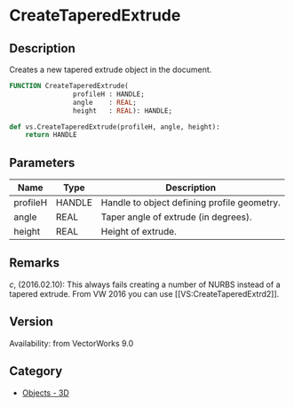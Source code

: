 # CreateTaperedExtrude

## Description
Creates a new tapered extrude object in the document.

```pascal
FUNCTION CreateTaperedExtrude(
				profileH : HANDLE;
				angle    : REAL;
				height   : REAL): HANDLE;
```

```python
def vs.CreateTaperedExtrude(profileH, angle, height):
    return HANDLE
```

## Parameters
|Name|Type|Description|
|---|---|---|
|profileH|HANDLE|Handle to object defining profile geometry.|
|angle|REAL|Taper angle of extrude (in degrees).|
|height|REAL|Height of extrude.|

## Remarks
*_c_*, (2016.02.10):  This always fails creating a number of NURBS instead of a tapered extrude. From VW 2016 you can use [[VS:CreateTaperedExtrd2]].

## Version
Availability: from VectorWorks 9.0

## Category
* [Objects - 3D](../Categories/Objects%20-%203D.md)

